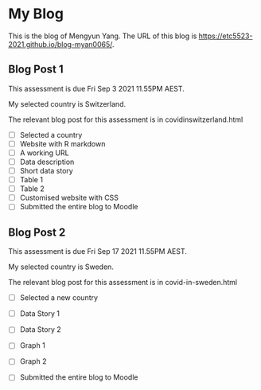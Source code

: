 # My Blog


This is the blog of Mengyun Yang.
The URL of this blog is https://etc5523-2021.github.io/blog-myan0065/.

## Blog Post 1

This assessment is due Fri Sep 3 2021 11.55PM AEST.

My selected country is Switzerland.

The relevant blog post for this assessment is in covidinswitzerland.html

- [ ] Selected a country
- [ ] Website with R markdown 
- [ ] A working URL
- [ ] Data description
- [ ] Short data story
- [ ] Table 1
- [ ] Table 2
- [ ] Customised website with CSS
- [ ] Submitted the entire blog to Moodle

## Blog Post 2

This assessment is due Fri Sep 17 2021 11.55PM AEST.

My selected country is Sweden.

The relevant blog post for this assessment is in covid-in-sweden.html

- [ ] Selected a new country
- [ ] Data Story 1
- [ ] Data Story 2
- [ ] Graph 1
- [ ] Graph 2
- [ ] Submitted the entire blog to Moodle

